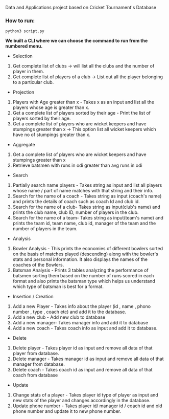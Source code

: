 Data and Applications project based on Cricket Tournament's Database

### How to run:
`python3 script.py`


**We built a CLI where we can choose the command to run from the numbered menu.**

- Selection
1. Get complete list of clubs → will list all the clubs and the number of player in them. 
2. Get complete list of players of a club → List out all the player belonging to a particular club. 
- Projection
1. Players with Age greater than x - Takes x as an input and list all the players whose age is greater than x. 
2. Get a complete list of players sorted by their age - Print the list of players sorted by their age. 
3. Get a complete list of players who are wicket keepers and have stumpings greater than x → This option list all wicket keepers which have no of stumpings greater than x. 
- Aggregate
1. Get a complete list of players who are wicket keepers and have stumpings greater than x
2. Retrieve batsmen with runs in odi greater than avg runs in odi
- Search
1. Partially search name players - Takes string as input and list all players whose name / part of name matches with that string and their info.
2. Search for the name of a coach - Takes string as input (coach's name) and prints the details of coach such as coach Id and club id.
3. Search for the name of a club- Takes string as input(club's name) and prints the club name, club ID, number of players in the club.
4. Search for the name of a team- Takes string as input(team's name) and prints the team id, team name, club id, manager of the team and the number of players in the team.
- Analysis
1. Bowler Analysis - This prints the economies of different bowlers sorted on the basis of matches played (descending) along with the bowler's stats and personal information. It also displays the names of the coaches of the Bowlers.
2. Batsman Analysis - Prints 3 tables analyzing the performance of batsmen sorting them based on the number of runs scored in each format and also prints the batsman type which helps us understand which type of batsman is best for a format.

- Insertion / Creation
1. Add a new Player - Takes info about the player (id , name , phono number , type , coach etc) and add it to the database.
2. Add a new club - Add new club to database
3. Add a new manager- Takes manager info and add it to database
4. Add a new coach - Takes coach info as input and add it to database. 
- Delete
1. Delete player - Takes player id as input and remove all data of that player from database.
2. Delete manager - Takes manager id as input and remove all data of that manager from database.
3. Delete coach - Takes coach id as input and remove all data of that coach from database
- Update
1. Change stats of a player - Takes player id type of player as input and new stats of the player and changes accordingly in the database. 
2. Update phone number - Takes player id/ manager id / coach id and old phone number and update it to new phone number.
